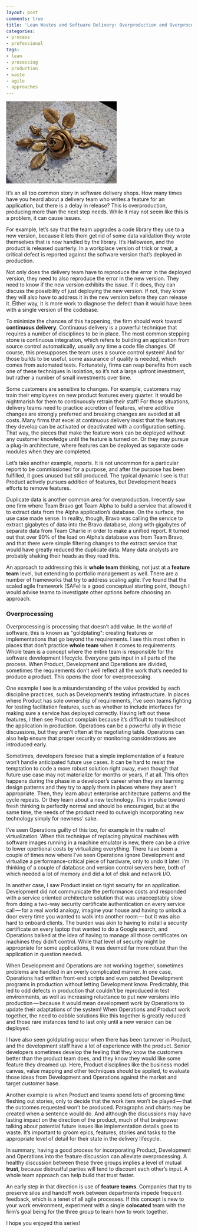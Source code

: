 ```yaml
---
layout: post
comments: true
title: 'Lean Wastes and Software Delivery: Overproduction and Overprocessing'
categories:
- process
- professional
tags:
- lean
- processing
- production
- waste
- agile
- approaches
---
```

[![bronze-rose](/assets/bronze-rose-300x223.jpg)](/assets/bronze-rose.jpg)

It’s an all too common story in software delivery shops. How many times have you heard about a delivery team who writes a feature for an application, but there is a delay in release? This is overproduction, producing more than the next step needs. While it may not seem like this is a problem, it can cause issues.

For example, let’s say that the team upgrades a code library they use to a new version, because it lets them get rid of some data validation they wrote themselves that is now handled by the library. It’s Halloween, and the product is released quarterly. In a workplace version of trick or treat, a critical defect is reported against the software version that’s deployed in production.

Not only does the delivery team have to reproduce the error in the deployed version, they need to also reproduce the error in the new version. They need to know if the new version exhibits the issue. If it does, they can discuss the possibility of just deploying the new version. If not, they know they will also have to address it in the new version before they can release it. Either way, it is more work to diagnose the defect than it would have been with a single version of the codebase.

To minimize the chances of this happening, the firm should work toward **continuous delivery**. Continuous delivery is a powerful technique that requires a number of disciplines to be in place. The most common stepping stone is continuous integration, which refers to building an application from source control automatically, usually any time a code file changes. Of course, this presupposes the team uses a source control system! And for those builds to be useful, some assurance of quality is needed, which comes from automated tests. Fortunately, firms can reap benefits from each one of these techniques in isolation, so it’s not a large upfront investment, but rather a number of small investments over time.

Some customers are sensitive to changes. For example, customers may train their employees on new product features every quarter. It would be nightmarish for them to continuously retrain their staff! For those situations, delivery teams need to practice accretion of features, where additive changes are strongly preferred and breaking changes are avoided at all costs. Many firms that excel at continuous delivery insist that the features they develop can be activated or deactivated with a configuration setting. That way, the pieces that make the feature work can be deployed without any customer knowledge until the feature is turned on. Or they may pursue a plug-in architecture, where features can be deployed as separate code modules when they are completed.

Let’s take another example, reports. It is not uncommon for a particular report to be commissioned for a purpose, and after the purpose has been fulfilled, it goes unused but still produced. The typical dynamic I see is that Product actively pursues addition of features, but Development heads efforts to remove features.

Duplicate data is another common area for overproduction. I recently saw one firm where Team Bravo got Team Alpha to build a service that allowed it to extract data from the Alpha application’s database. On the surface, the use case made sense. In reality, though, Bravo was calling the service to extract gigabytes of data into the Bravo database, along with gigabytes of separate data from Team Charlie in order to make a unified report. It turned out that over 90% of the load on Alpha’s database was from Team Bravo, and that there were simple filtering changes to the extract service that would have greatly reduced the duplicate data. Many data analysts are probably shaking their heads as they read this.

An approach to addressing this is **whole team** thinking, not just at a **feature team** level, but extending to portfolio management as well. There are a number of frameworks that try to address scaling agile. I’ve found that the scaled agile framework (SAFe) is a good conceptual starting point, though I would advise teams to investigate other options before choosing an approach.

### Overprocessing

Overprocessing is processing that doesn’t add value. In the world of software, this is known as "goldplating": creating features or implementations that go beyond the requirements. I see this most often in places that don’t practice **whole team** when it comes to requirements. Whole team is a concept where the entire team is responsible for the software development lifecycle. Everyone gets input in all parts of the process. When Product, Development and Operations are divided, sometimes the requirements don’t well reflect all the work that’s needed to produce a product. This opens the door for overprocessing.

One example I see is a misunderstanding of the value provided by each discipline practices, such as Development’s testing infrastructure. In places where Product has sole ownership of requirements, I’ve seen teams fighting for testing facilitation features, such as whether to include interfaces for making sure a service has deployed correctly. Having left out these features, I then see Product complain because it’s difficult to troubleshoot the application in production. Operations can be a powerful ally in these discussions, but they aren’t often at the negotiating table. Operations can also help ensure that proper security or monitoring considerations are introduced early.

Sometimes, developers foresee that a simple implementation of a feature won’t handle anticipated future use cases. It can be hard to resist the temptation to code a more robust solution right away, even though that future use case may not materialize for months or years, if at all. This often happens during the phase in a developer’s career when they are learning design patterns and they try to apply them in places where they aren’t appropriate. Then, they learn about enterprise architecture patterns and the cycle repeats. Or they learn about a new technology. This impulse toward fresh thinking is perfectly normal and should be encouraged, but at the same time, the needs of the product need to outweigh incorporating new technology simply for newness' sake.

I’ve seen Operations guilty of this too, for example in the realm of virtualization. When this technique of replacing physical machines with software images running in a machine emulator is new, there can be a drive to lower opertional costs by virtualizing everything. There have been a couple of times now where I’ve seen Operations ignore Development and virtualize a performance-critical piece of hardware, only to undo it later. I’m thinking of a couple of database and version control servers here, both of which needed a lot of memory and did a lot of disk and network I/O.

In another case, I saw Product insist on tight security for an application. Development did not communicate the performance costs and responded with a service oriented architecture solution that was unacceptably slow from doing a two-way security certificate authentication on every service call — for a real world analogy, imagine your house and having to unlock a door every time you wanted to walk into another room — but it was also hard to onboard clients. The burden was akin to having to install a security certificate on every laptop that wanted to do a Google search, and Operations balked at the idea of having to manage all those certificates on machines they didn’t control. While that level of security might be appropriate for some applications, it was deemed far more robust than the application in question needed.

When Development and Operations are not working together, sometimes problems are handled in an overly complicated manner. In one case, Operations had written front-end scripts and even patched Development programs in production without letting Development know. Predictably, this led to odd defects in production that couldn’t be reproduced in test environments, as well as increasing reluctance to put new versions into production — because it would mean development work by Operations to update their adaptations of the system! When Operations and Product work together, the need to cobble solutions like this together is greatly reduced and those rare instances tend to last only until a new version can be deployed.

I have also seen goldplating occur when there has been turnover in Product, and the development staff have a lot of experience with the product. Senior developers sometimes develop the feeling that they know the customers better than the product team does, and they know they would like some feature they dreamed up. Here, Product disciplines like the business model canvas, value mapping and other techniques should be applied, to evaluate those ideas from Development and Operations against the market and target customer base.

Another example is when Product and teams spend lots of grooming time fleshing out stories, only to decide that the work item won’t be played — that the outcomes requested won’t be produced. Paragraphs and charts may be created when a sentence would do. And although the discussions may have lasting impact on the direction of the product, much of that brainpower talking about potential future issues like implementation details goes to waste. It’s important to groom epics, features, stories and tasks to the appropriate level of detail for their state in the delivery lifecycle.

In summary, having a good process for incorporating Product, Development and Operations into the feature discussion can alleviate overprocessing. A healthy discussion between these three groups implies a level of mutual **trust**, because distrustful parties will tend to discount each other’s input. A whole team approach can help build that trust faster.

An early step in that direction is use of **feature teams**. Companies that try to preserve silos and handoff work between departments impede frequent feedback, which is a tenet of all agile processes. If this concept is new to your work environment, experiment with a single **colocated** team with the firm’s goal being for the three group to learn how to work together.

I hope you enjoyed this series!
